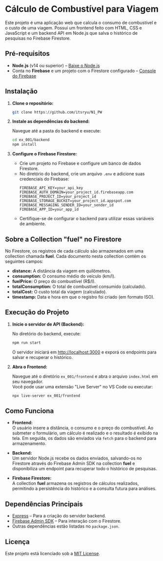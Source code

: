 # Cálculo de Combustível para Viagem

Este projeto é uma aplicação web que calcula o consumo de combustível e o custo de uma viagem. Possui um frontend feito com HTML, CSS e JavaScript e um backend API em Node.js que salva o histórico de pesquisas no Firebase Firestore.

## Pré-requisitos

- **Node.js** (v14 ou superior) – [Baixe o Node.js](https://nodejs.org/)
- Conta no **Firebase** e um projeto com o Firestore configurado – [Console do Firebase](https://console.firebase.google.com/)

## Instalação

1. **Clone o repositório:**

   ```bash
   git clone https://github.com/itsryu/N1_PW
   ```

2. **Instale as dependências do backend:**

   Navegue até a pasta do backend e execute:
   ```bash
   cd ex_001/backend
   npm install
   ```

3. **Configure o Firebase Firestore:**

   - Crie um projeto no Firebase e configure um banco de dados Firestore.
   - No diretório do backend, crie um arquivo `.env` e adicione suas credenciais do Firebase:
     ```env
     FIREBASE_API_KEY=your_api_key
     FIREBASE_AUTH_DOMAIN=your_project_id.firebaseapp.com
     FIREBASE_PROJECT_ID=your_project_id
     FIREBASE_STORAGE_BUCKET=your_project_id.appspot.com
     FIREBASE_MESSAGING_SENDER_ID=your_sender_id
     FIREBASE_APP_ID=your_app_id
     ```
   - Certifique-se de configurar o backend para utilizar essas variáveis de ambiente.

## Sobre a Collection "fuel" no Firestore

No Firestore, os registros de cada cálculo são armazenados em uma collection chamada **fuel**. Cada documento nesta collection contém os seguintes campos:
- **distance:** A distância da viagem em quilômetros.
- **consumption:** O consumo médio do veículo (km/l).
- **fuelPrice:** O preço do combustível (R$/l).
- **totalConsumption:** O total de combustível consumido (calculado).
- **totalCost:** O custo total da viagem (calculado).
- **timestamp:** Data e hora em que o registro foi criado (em formato ISO).

## Execução do Projeto

1. **Inicie o servidor de API (Backend):**

   No diretório do backend, execute:
   ```bash
   npm run start
   ```
   O servidor iniciará em [http://localhost:3000](http://localhost:3000) e exporá os endpoints para salvar e recuperar o histórico.

2. **Abra o Frontend:**

   Navegue até o diretório `ex_001/frontend` e abra o arquivo `index.html` em seu navegador.  
   Você pode usar uma extensão "Live Server" no VS Code ou executar:
   ```bash
   npx live-server ex_001/frontend
   ```

## Como Funciona

- **Frontend:**  
  O usuário insere a distância, o consumo e o preço do combustível. Ao submeter o formulário, um cálculo é realizado e o resultado é exibido na tela. Em seguida, os dados são enviados via `fetch` para o backend para armazenamento.

- **Backend:**  
  Um servidor Node.js recebe os dados enviados, salvando-os no Firestore através do Firebase Admin SDK na collection **fuel** e disponibiliza um endpoint para recuperar todo o histórico de pesquisas.

- **Firebase Firestore:**  
  A collection **fuel** armazena os registros de cálculos realizados, permitindo a persistência do histórico e a consulta futura para análises.

## Dependências Principais

- [Express](https://expressjs.com/) – Para a criação do servidor backend.
- [Firebase Admin SDK](https://firebase.google.com/docs/admin/setup) – Para interação com o Firestore.
- Outras dependências estão listadas no `package.json`.

## Licença

Este projeto está licenciado sob a [MIT License](https://opensource.org/licenses/MIT).